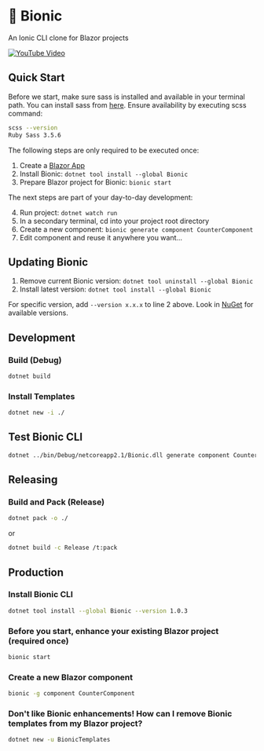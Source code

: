 # 🤖 Bionic

An Ionic CLI clone for Blazor projects

[![YouTube Video](https://img.youtube.com/vi/_YRR6L2Pzks/0.jpg)](https://www.youtube.com/watch?v=_YRR6L2Pzks)

## Quick Start

Before we start, make sure sass is installed and available in your terminal path.
You can install sass from [here](https://sass-lang.com/install).
Ensure availability by executing scss command:
```bash
scss --version
Ruby Sass 3.5.6
```

The following steps are only required to be executed once:

1. Create a [Blazor App](https://blazor.net/docs/get-started.html)
2. Install Bionic: ```dotnet tool install --global Bionic```
3. Prepare Blazor project for Bionic: ```bionic start```

The next steps are part of your day-to-day development:

4. Run project: ```dotnet watch run```
5. In a secondary terminal, cd into your project root directory
6. Create a new component: ```bionic generate component CounterComponent```
7. Edit component and reuse it anywhere you want...


## Updating Bionic

1. Remove current Bionic version: ```dotnet tool uninstall --global Bionic```
2. Install latest version: ```dotnet tool install --global Bionic```

For specific version, add ```--version x.x.x``` to line 2 above.
Look in [NuGet](https://www.nuget.org/packages/Bionic) for available versions. 


## Development

### Build (Debug)

```bash
dotnet build
```

### Install Templates

```bash
dotnet new -i ./
```

## Test Bionic CLI

```bash
dotnet ../bin/Debug/netcoreapp2.1/Bionic.dll generate component CounterComponent
```

## Releasing

### Build and Pack (Release)

```bash
dotnet pack -o ./
```

or

```bash
dotnet build -c Release /t:pack
```

## Production

### Install Bionic CLI
```bash
dotnet tool install --global Bionic --version 1.0.3
```

### Before you start, enhance your existing Blazor project (required once) 
```bash
bionic start
```

### Create a new Blazor component
```bash
bionic -g component CounterComponent
```

### Don't like Bionic enhancements! How can I remove Bionic templates from my Blazor project?
```bash
dotnet new -u BionicTemplates
```

